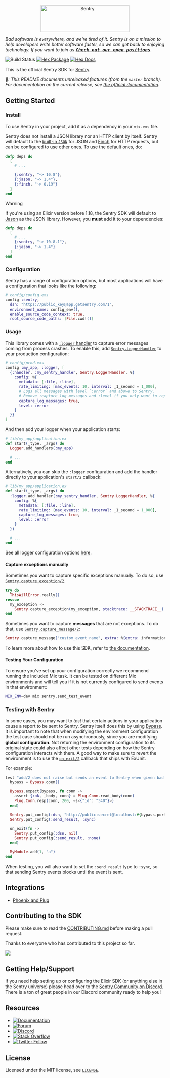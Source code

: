 <p align="center">
  <a href="https://sentry.io/?utm_source=github&utm_medium=logo" target="_blank">
    <img src="https://sentry-brand.storage.googleapis.com/sentry-wordmark-dark-280x84.png" alt="Sentry" width="280" height="84">
  </a>
</p>

_Bad software is everywhere, and we're tired of it. Sentry is on a mission to help developers write better software faster, so we can get back to enjoying technology. If you want to join us [<kbd>**Check out our open positions**</kbd>](https://sentry.io/careers/)_

![Build Status](https://github.com/getsentry/sentry-elixir/actions/workflows/main.yml/badge.svg)
[![Hex Package](https://img.shields.io/hexpm/v/sentry.svg)](https://hex.pm/packages/sentry)
[![Hex Docs](https://img.shields.io/badge/hex-docs-blue.svg)](https://hexdocs.pm/sentry)

This is the official Sentry SDK for [Sentry].

*💁: This README documents unreleased features (from the `master` branch). For documentation on the current release, see [the official documentation][docs].*

## Getting Started

### Install

To use Sentry in your project, add it as a dependency in your `mix.exs` file.

Sentry does not install a JSON library nor an HTTP client by itself. Sentry will default to the [built-in `JSON`](https://hexdocs.pm/elixir/JSON.html) for JSON and [Finch] for HTTP requests, but can be configured to use other ones. To use the default ones, do:

```elixir
defp deps do
  [
    # ...

    {:sentry, "~> 10.8"},
    {:jason, "~> 1.4"},
    {:finch, "~> 0.19"}
  ]
end
```

> [!WARNING]
> If you're using an Elixir version before 1.18, the Sentry SDK will default to [Jason] as the JSON library. However, you **must** add it to your dependencies:
>
> ```elixir
> defp deps do
>   [
>     # ...
>     {:sentry, "~> 10.8.1"},
>     {:jason, "~> 1.4"}
>   ]
> end
> ```

### Configuration

Sentry has a range of configuration options, but most applications will have a configuration that looks like the following:

```elixir
# config/config.exs
config :sentry,
  dsn: "https://public_key@app.getsentry.com/1",
  environment_name: config_env(),
  enable_source_code_context: true,
  root_source_code_paths: [File.cwd!()]
```

### Usage

This library comes with a [`:logger` handler][logger-handlers] to capture error messages coming from process crashes. To enable this, add [`Sentry.LoggerHandler`](https://hexdocs.pm/sentry/Sentry.LoggerHandler.html) to your production configuration:

```elixir
# config/prod.exs
config :my_app, :logger, [
  {:handler, :my_sentry_handler, Sentry.LoggerHandler, %{
    config: %{
      metadata: [:file, :line],
      rate_limiting: [max_events: 10, interval: _1_second = 1_000],
      # Logs all messages with level `:error` and above to Sentry.
      # Remove :capture_log_messages and :level if you only want to report crashes.
      capture_log_messages: true,
      level: :error
    }
  }}
]

```

And then add your logger when your application starts:

```elixir
# lib/my_app/application.ex
def start(_type, _args) do
  Logger.add_handlers(:my_app)

  # ...
end
```

Alternatively, you can skip the `:logger` configuration and add the handler directly
to your application's `start/2` callback:

```elixir
# lib/my_app/application.ex
def start(_type, _args) do
  :logger.add_handler(:my_sentry_handler, Sentry.LoggerHandler, %{
    config: %{
      metadata: [:file, :line],
      rate_limiting: [max_events: 10, interval: _1_second = 1_000],
      capture_log_messages: true,
      level: :error
    }
  })

  # ...
end
```

See all logger configuration options [here](https://hexdocs.pm/sentry/Sentry.LoggerHandler.html).

#### Capture exceptions manually

Sometimes you want to capture specific exceptions manually. To do so, use [`Sentry.capture_exception/2`](https://hexdocs.pm/sentry/Sentry.html#capture_exception/2).

```elixir
try do
  ThisWillError.really()
rescue
  my_exception ->
    Sentry.capture_exception(my_exception, stacktrace: __STACKTRACE__)
end
```

Sometimes you want to capture **messages** that are not exceptions. To do that, use [`Sentry.capture_message/2`](https://hexdocs.pm/sentry/Sentry.html#capture_exception/2):

```elixir
Sentry.capture_message("custom_event_name", extra: %{extra: information})
```

To learn more about how to use this SDK, refer to [the documentation][docs].

#### Testing Your Configuration

To ensure you've set up your configuration correctly we recommend running the
included Mix task. It can be tested on different Mix environments and will tell you if it is not currently configured to send events in that environment:

```bash
MIX_ENV=dev mix sentry.send_test_event
```

### Testing with Sentry

In some cases, you may want to _test_ that certain actions in your application cause a report to be sent to Sentry. Sentry itself does this by using [Bypass]. It is important to note that when modifying the environment configuration the test case should not be run asynchronously, since you are modifying **global configuration**. Not returning the environment configuration to its original state could also affect other tests depending on how the Sentry configuration interacts with them. A good way to make sure to revert the environment is to use the [`on_exit/2`][exunit-on-exit] callback that ships with ExUnit.

For example:

```elixir
test "add/2 does not raise but sends an event to Sentry when given bad input" do
  bypass = Bypass.open()

  Bypass.expect(bypass, fn conn ->
    assert {:ok, _body, conn} = Plug.Conn.read_body(conn)
    Plug.Conn.resp(conn, 200, ~s<{"id": "340"}>)
  end)

  Sentry.put_config(:dsn, "http://public:secret@localhost:#{bypass.port}/1")
  Sentry.put_config(:send_result, :sync)

  on_exit(fn ->
    Sentry.put_config(:dsn, nil)
    Sentry.put_config(:send_result, :none)
  end)

  MyModule.add(1, "a")
end
```

When testing, you will also want to set the `:send_result` type to `:sync`, so that sending Sentry events blocks until the event is sent.

## Integrations

  * [Phoenix and Plug][setup-phoenix-and-plug]

## Contributing to the SDK

Please make sure to read the [CONTRIBUTING.md](CONTRIBUTING.md) before making a pull request.

Thanks to everyone who has contributed to this project so far.

<a href="https://github.com/getsentry/sentry-elixir/graphs/contributors">
  <img src="https://contributors-img.web.app/image?repo=getsentry/sentry-elixir" />
</a>

## Getting Help/Support

If you need help setting up or configuring the Elixir SDK (or anything else in the Sentry universe) please head over to the [Sentry Community on Discord](https://discord.com/invite/Ww9hbqr). There is a ton of great people in our Discord community ready to help you!

## Resources

  * [![Documentation](https://img.shields.io/badge/documentation-hexdocs.svg)][docs]
  * [![Forum](https://img.shields.io/badge/forum-sentry-green.svg)](https://forum.sentry.io/c/sdks)
  * [![Discord](https://img.shields.io/discord/621778831602221064)](https://discord.gg/Ww9hbqr)
  * [![Stack Overflow](https://img.shields.io/badge/stack%20overflow-sentry-green.svg)](http://stackoverflow.com/questions/tagged/sentry)
  * [![Twitter Follow](https://img.shields.io/twitter/follow/getsentry?label=getsentry&style=social)](https://twitter.com/intent/follow?screen_name=getsentry)

## License

Licensed under the MIT license, see [`LICENSE`](./LICENSE).

[Sentry]: http://sentry.io/
[Jason]: https://github.com/michalmuskala/jason
[Finch]: https://github.com/sneako/finch
[Bypass]: https://github.com/PSPDFKit-labs/bypass
[docs]: https://hexdocs.pm/sentry/readme.html
[logger-handlers]: https://www.erlang.org/doc/apps/kernel/logger_chapter#handlers
[setup-phoenix-and-plug]: https://hexdocs.pm/sentry/setup-with-plug-and-phoenix.html
[exunit-on-exit]: https://hexdocs.pm/ex_unit/ExUnit.Callbacks.html#on_exit/2

